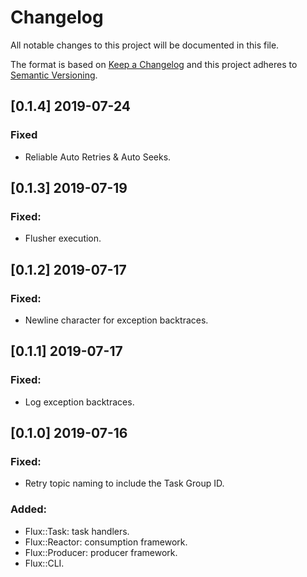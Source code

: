 # Changelog
All notable changes to this project will be documented in this file.

The format is based on [Keep a Changelog](http://keepachangelog.com/en/1.0.0/)
and this project adheres to [Semantic Versioning](http://semver.org/spec/v2.0.0.html).

## [0.1.4] 2019-07-24
### Fixed
- Reliable Auto Retries & Auto Seeks.

## [0.1.3] 2019-07-19
### Fixed:
- Flusher execution.

## [0.1.2] 2019-07-17
### Fixed:
- Newline character for exception backtraces.

## [0.1.1] 2019-07-17
### Fixed:
- Log exception backtraces.

## [0.1.0] 2019-07-16
### Fixed:
- Retry topic naming to include the Task Group ID.

### Added:
- Flux::Task: task handlers.
- Flux::Reactor: consumption framework.
- Flux::Producer: producer framework.
- Flux::CLI.
